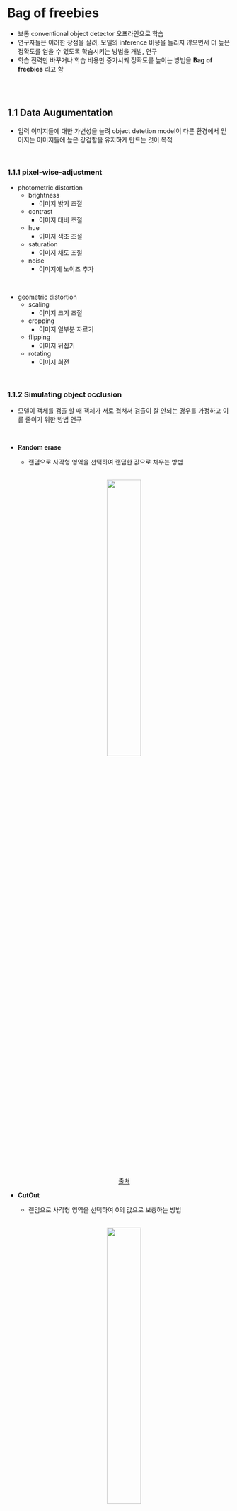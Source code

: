 #  Bag of freebies
- 보통 conventional object detector 오프라인으로 학습
- 연구자들은 이러한 장점을 살려, 모델의 inference 비용을 늘리지 않으면서 더 높은 정확도를 얻을 수 있도록 학습시키는 방법을 개발, 연구
- 학습 전력만 바꾸거나 학습 비용만 증가시켜 정확도를 높이는 방법을 **Bag of freebies** 라고 함

<br>
<br>

## 1.1 Data Augumentation
- 입력 이미지들에 대한 가변성을 늘려 object detetion model이 다른 환경에서 얻어지는 이미지들에 높은 강검함을 유지하게 만드는 것이 목적


<br>

### 1.1.1 pixel-wise-adjustment
-  photometric distortion
    - brightness
        - 이미지 밝기 조절
    - contrast
        - 이미지 대비 조절 
    - hue
        - 이미지 색조 조절 
    - saturation
        - 이미지 채도 조절
    - noise
        - 이미지에 노이즈 추가

<br>

- geometric distortion
    - scaling
        - 이미지 크기 조절
    - cropping
        - 이미지 일부분 자르기
    - flipping
        - 이미지 뒤집기
    - rotating
        - 이미지 회전

<br>

### 1.1.2 Simulating object occlusion
- 모델이 객체를 검출 할 때 객체가 서로 겹쳐서 검출이 잘 안되는 경우를 가정하고 이를 줄이기 위한 방법 연구

<br>

- **Random erase** 
    - 랜덤으로 사각형 영역을 선택하여 랜덤한 값으로 채우는 방법
    
    <br>

    <p align=center><img src="images/image28.PNG" width = 40%></p>
    <p align=center><a href="https://arxiv.org/pdf/1708.04896.pdf">출처</a></p>

- **CutOut**
    - 랜덤으로 사각형 영역을 선택하여 0의 값으로 보충하는 방법

    <br>

    <p align=center><img src="images/image29.PNG" width = 40%></p>
    <p align=center><a href="https://arxiv.org/pdf/1708.04552.pdf">출처</a></p>


- **Hide-and-seek**
    - 랜덤하게 여러개의 사각형을 선택하여 0으로 값을 바꾸는 방법

    <br>
    
    <p align=center><img src="images/image30.PNG" width = 40%></p>
    <p align=center><a href="https://arxiv.org/pdf/1811.02545.pdf">출처</a></p>

<br>

- **Grid mask**
    - 고정된 크기의 grid로 mask를 생성하여 이미지의 특정 부분을 사각형 모양으로 0으로 값을 바꾸는 방법 

    <br>

    <p align=center><img src="images/image31.PNG" width = 40%></p>
    <p align=center><a href="https://arxiv.org/pdf/2001.04086.pdf">출처</a></p>

<br>

### Feature map 관점
Feature map에도 위와 비슷하게 적용되는 방법 존재

- **DropOut**
    - 랜덤으로 일부 뉴런을 생략하여 학습하는 방법

<br>

- **DropConnect**
    - 뉴런 간의 connection을 생략하여 학습하는 방법
    - 즉, 결과적으로는 weight를 생략하는 것

    <br>
    
    <p align=center><img src="images/image55.png" width = 40%></p>
    <p align=center><a href="https://stats.stackexchange.com/questions/201569/what-is-the-difference-between-dropout-and-drop-connect">출처</a></p>

<br>

- **DropBlock**

    <br>

    <p align=center><img src="images/image56.PNG" width = 40%></p>
    <p align=center><a href="https://stats.stackexchange.com/questions/201569/what-is-the-difference-between-dropout-and-drop-connect">출처</a></p>

    <br>

    - 그림에서 초록색영역은 중요한 정보를 담고 있는 픽셀
    - DropOut으로 무작위로 unit 제거하는 것은 효과적이지 않음
        - 제거된 pixel 주변에 있는 pixel이 밀접한 관련이 있는 정보 포함하기 때문
    - 확실하게 정보를 제거하기 위해 연속된 영역을 제거하는 방법을 DropBlock

<br>

### 1.1.3 다수의 이미지 함께 이용
- **MixUp**
    - 2개의 이미지를 곱하여 다른 coefficient ratio로 중첩하고. 중접된 비율로 라벨을 조정하여 네트워크의 일반화 능력을 향상시키는 방법 

<br>

- **CutMix**
    - 사각형으로 자른 이미지를 다른 이미지에 붙여넣고, 섞인 영역의 사이즈에 따라 라벨을 조정하는 방법  

    <br>  

    <p align=center><img src="images/image32.PNG" width = 40%></p>
    <p align=center><a href="https://arxiv.org/pdf/2001.04086.pdf">출처</a></p>

<br>

### 1.1.5 GAN
- **style transfer GAN**
    - CNN모델의 학습 결과로 얻어지는 texture bias를 효과적으로 줄이기 위한 방법
    - 기존 이미지의 형상은 유지하며 스타일은 내가 원하는 스타일로 바꾸는 것 

    <br>

    <p align=center><img src="images/image33.PNG" width = 40%></p>
    <p align=center><a href="https://arxiv.org/pdf/1811.12231.pdf"> 출처</a></p>

<br>
<br>

## 1.2 Sementic Distribution bias

### 1.2.1 class imbalance
#### 1.2.1.1 two stage object detector
- **Hard Negative Example Mining**
    - 모델은 주로 False Positive 오류를 생성 
        - Object의 위치에 해당하는 positive sample보다 배경에 해당하는 negative sample이 훨씬 많기에 발생
    - Hard Negative : 실제로는 Negative이나 Positive라고 예측하기 쉬운 데이터 
    - 모델이 잘못 판단한 False Positive를 학습 데이터에 추가하여 재학습하는 방법

<br>

- **Online Hard Example Mining**
    - 이미지에서 추출한 모든 RoI(Region of Interest)를 foward pass 한 후 loss를 계산하여 높은 loss를 가지는 RoI에 대해서만 back pass를 하는 방법 

<br>

### 1.2.1.2 One stage object detector
- One stage degector는 학습 중 배경에 많은 box를 치기 때문에 class imbalance 문제가 많이 생김
    - 즉 대부분은 학습에 기여하지 않는 easy negative(etector에 의해 background로 쉽게 분류)되어 학습에 비효율적
    - easy negative는 각각의 loss의 값은 작으나 수가 많아 easy negative에 대한 영향력이 매우 커짐

- **Focal loss**
    - Cross entropy

        <br>

        <p align=center><img src="images/me12.png" ></p>
        <p align=center><img src="images/me14.png" ></p>

        
        <br>

        - 모든 sample에 대한 예측 결과에 동등한 가중치 적용
            - 어떠한 sample이 쉽게 분류될 수 있음에도 불구하고 작지 않은 loss를 유발 
            
    <br>

    - Balanced Cross Entropy

        <br>

        <p align=center><img src="images/me13.png" ></p>
        
        <br>

        - 비율이 다른 점을 개선하기 위하여 Cross Entropy Loss 자체에 비율을 보상하기 위한 값 곱해주는 방법
    
    <br>

    - Focal loss는 easy example을 down-weight하여 hard negative sample에 집중하는 loss function 

    <br>

    <p align=center><img src="images/image34.PNG" width = 40%></p>
    <p align=center><a href="https://arxiv.org/pdf/1708.02002.pdf">출처</a></p>

<br>

### 1.2.2 one-hot-encoding representation 
- 서로 다른 categories 사이의 연관정도의 관계 표현 문제
- **Label smoothing**
    - 데이터 라벨링의 실수 가능성을 포함
    - hard labeling을 soft labeling으로 바꿈
    - 즉, 정답 인덱스는 1, 나머지는 0인 구성에서 K 개의 class에 대해

    <br>

    <p align=center><img src="images/me15.png" ></p>
    <p align=center><img src="images/me16.png" > &nbsp;: 정답이면 1, 아니면 0 </p>
    <p align=center><img src="images/me17.png" > &nbsp;: hyper-parameter </p>
    <p align=center><img src="images/me18.png" > &nbsp;: class 수 </p>



    <br>

- **Label refinement network**
    - 더 좋은 soft labeling을 하기 위한 방법 

<br>
<br>

## 1.3 Objective function of Bounding box regression
### 1.3.1 Anchor-base method
- **MSE**
    -  bbox의 중심점의 좌표, 높이, 너비에 대해 regression을 수행하는 loss function
    - L2 loss
    
    <br>

### 1.3.2 IoU loss
- bbox의 중심점의 좌표, 높이, 너비에 대해 regression을 수행하는 loss function
- 각 점들의 좌표를 독립적 변수로 고려하여 객체 자체의 integrity를 고려하지 못함 

<br>

- **IoU**
    - Bounding Box(bbox)와 Ground Truth Bounding Box(정답)가 얼마나 겹치는지를(Overlap) 나타내는 지표

    <br>

    <p align=center><img src="images/me19.png" ></p>
    <p align=center><img src="images/me20.png" > &nbsp;: Ground Truth Bounding Box</p>
    <p align=center><img src="images/me21.png" > &nbsp;: Bounding Box</p>

    
<br>

- **GIoU(Generalized IoU)**
    - IoU는 겹쳐지지 않는 박스가 있다면 얼마나 떨어져있는지 학습 할 수 없음
        - 아래 그림의 차이를 구별하여 학습하지 못함  

    <br>
    
    <p align=center><img src="images/image57.PNG" width = 40%></p>
    
    <br>
        


    - GIoU는 Bounding Box와 Ground Truth Box를 동시에 감싸는 최소 영역을 만들고 그 영역을 이용하여 Bounding Box와 Ground Truth Box가 얼마나 떨어져있는지 반영

    <br>

    <p align=center><img src="images/me22.png" ></p>
    <p align=center><img src="images/me23.png" > &nbsp;: Bounding Box와 Ground Truth Bounding Box를 다 포함하는 최소한의 Box</p>

    <br>

<br>

- **DIoU(Distance IoU)**
    - IoU와 객체 간의 중심점 사이의 거리를 고려
    - IoU Loss에 중심점 고려하는 panalty term 추가 

    <br>

    <p align=center><img src="images/image35.PNG" width = 40%></p>
    <p align=center><a href="https://arxiv.org/pdf/1911.08287.pdf">출처</a></p>

    <br>

    
    <br>
    <p align=center><img src="images/me24.png" ></p>
    <p align=center><img src="images/me25.png" ></p>

    <p align=center><img src="images/me26.png" > &nbsp;: Euclidean distance</p>
    <p align=center><img src="images/me27.png" > &nbsp;: Bounding Box의 중심점 좌표</p>
    <p align=center><img src="images/me28.png" > &nbsp;: Ground Truth Bounding Box의 중심 좌표</p>



<br>

- **CIoU**
    - DIoU에서 두 객체 사이의 aspect ratio를 같이 고려하는 방법
   
   <br>
    <p align=center><img src="images/me29.png" ></p>
    <p align=center><img src="images/me30.png" ></p>
    <p align=center><img src="images/me31.png" ></p>


<br>
<br>
<br>

# 2 Bag of specials
- Plugin 모듈과 후처리로 추론 비용을 조금 증가시키지만 object detection의 정확도를 크게 향상시키는 방법을 **Bag of specials** 라고 함 
<br>

## 2.1 receptive field 증가 
<!-- 커널이 적용되는 영역으로 feature map 의 한 노드 -->
- **SPP (Spatial Pyramid Pooling)**
    - SPM 기법에서 발전한 방법
    - SPM

        <br>

        <p align=center><img src="images/image36.PNG" width = 40%></p>

        <br>

        - level 0에서 이미지 전체에 대해서 하나의 히스토그램을 구함 (위의 그림처럼 특징이 3인 경우 3개의 값 나옴)
        - level1에서는 4등분을 한 이미지에서 각 영역마다 특징을 뽑아 히스토그램 구함 (4x3=12)
        - level에서는 16등분을 한 영역마다 특징을 뽑아 히스토그램을 구함 (16x3= 48)
        - 3 + 12+ 48 개 원소의 vector 구성
        - 어떤 Feature들이 많이 나타나면 어떤 이미지일 것이라는 추론이 가능

        <br>

    <p align=center><img src="images/image37.PNG" width = 40%></p>
    <p align=center><a href="https://arxiv.org/pdf/1406.4729.pdf">출처</a></p>

    <br>

    - SPP는 딥러닝에 최적화 하기 위해 SPM에서 나온 벡터들에 maxPooling 적용하여 1+4+16 개 원소의 vector 구성 (위의 예제)
    - 1차원의 feature vector를 출력하기 때문에 Fully Convolutional Network (FCN)에 적용 불가
    - YOLOv3 는 k x k(k={1, 5, 9, 13}) kernel size와 stride=1를 가진 max-pooling 출력을 concatenation하여 SPP module 개선
    - 비교적 큰 k x k max-pooling으로 backbone feature의 receptive field를 효과적으로 증가시킬 수 있음
    
    <br>


<br>

- **ASPP (Atrous Spatial Pyramid Pooling)**
    - atrous convolution (dilated convolution)
        - 커널 사이의 간격을 정의하는 dilation rate 도입
        
        <br>

        <p align=center><img src="images/gif.gif" width = 40%></p>
        <p align=center><a href="https://zzsza.github.io/data/2018/02/23/introduction-convolution/">출처</a></p>

    - SPP에 atrous convolution 적용하여 ASSP

    <br>

    <p align=center><img src="images/image38.PNG" width = 40%></p>
    <p align=center><a href="https://arxiv.org/pdf/1606.00915.pdf">출처</a></p>

    <br>

    - dilation rate을 {6, 12, 18, 24}로 다양하게 적용
    
    <br>
    
    <p align=center><img src="images/image39.PNG" width = 40%></p>
    <p align=center><a href="https://arxiv.org/pdf/1606.00915.pdf">출처</a></p>

<br>

- **RFB (Receptive Field Block)**
    - ligthweight backbone에 hand-crafted mechanism으로 만들어진 RFBlock을 플러그인 함으로써 가벼움을 유지한채 robustness하고 discriminability를 갖는 feature를 만드는 Detector

    <br>

    <p align=center><img src="images/image40.PNG" width = 40%></p>
    <p align=center><a href="https://arxiv.org/pdf/1606.00915.pdf">출처</a></p>

    
    <br>

    - k x k kernel의 여러개 dilated convolution 사용하고 dilated ratio는 k와 같음 
    - stride는 1과 같으므로 ASPP보다 포괄적인 spatial coverage를 얻을 수 있음

    <br>

## 2.2 attention module
### 2.2.1 channel-wise attention
- **SE (Squeeze-and-Excitation)**

    <br>

    <p align=center><img src="images/image41.PNG" width = 40%></p>
    <p align=center><a href="https://arxiv.org/pdf/1709.01507.pdf">출처</a></p>

    - Squeeze
        - 채널 별 가중치를 계산하기 위해 global average pooling 으로 1차원으로 만들어 각 채널을 하나의 숫자로 표현하는 것 가능
    - Excitation
        - Squeeze에서 얻은 feature map에 2개의 fully-connected-layer 적용하여 상대적 중요도를 구함
        - 두번째 fully-connected layer에서 sigmoid 을 activation function 지정하여 0~1 사이의 값으로 channel 별 중요도 파악 가능
    - Recalibration
        -  channel별 중요도와 원본 feature map을 channel별로 곱하여 channel별로 중요도를 재보정
            
        <br>

    <p align=center><img src="images/image42.PNG" width = 40%></p>
    <p align=center><a href="https://arxiv.org/pdf/1709.01507.pdf">출처</a></p>

<br>

### 2.2.2 pointwise attention
- **SAM (Spatial Attention Module)**

    <br>
    
    <p align=center><img src="images/image44.PNG" width = 40%></p>
    <p align=center><a href="https://arxiv.org/pdf/1807.06521v2.pdf">출처</a></p>

    <br>

    - 어디에 중요한  중요한 정보가 있는지 집중하게 함
    - Channel Attention Module과 Input Feature Map을 곱하여 생성한 F`에서 채널을 축으로 1xHxW의 F_avg 와 F_max 두 값을 concatenate 
    - 그 값에 7x7 convolution 연산을 적용하여 Spatial Attention Map 생성

    <br>

    <p align=center><img src="images/image43.PNG" width = 40%></p>
    <p align=center><a href="https://arxiv.org/pdf/1807.06521v2.pdf">출처</a></p>

    <br>

## 2.3 feature integration
- 초기에는 skip connection 또는 hyper-column과 같은 방법들을 이용하여 low-level의 물리적 특성과 high-level의 sementic 특징을 통합함

-  FPN (Feature Pyramid Networks) 이후의 연구

    - FPN

        <br>

        <p align=center><img src="images/image45.PNG" width = 40%></p>
        <p align=center><a href="https://openaccess.thecvf.com/content_cvpr_2017/papers/Lin_Feature_Pyramid_Networks_CVPR_2017_paper.pdf">출처</a></p>

        <br>

        - top-down pathway와 lateral connection을 사용하여 고해상도, 저해상도 feature map을 결합 
        - 이로 인해 feature pyramid는 모든 scale의 정보를 담고있고 하나의 이미지로부터 빠르게 계산되기 때문에, speed, memory, power의 손실 없이 사용 가능
        - feature pyramid의 각 level에서 prediction이 독립적으로 수행

        <br>

        <p align=center><img src="images/image46.PNG" width = 40%></p>
        <p align=center><a href="https://openaccess.thecvf.com/content_cvpr_2017/papers/Lin_Feature_Pyramid_Networks_CVPR_2017_paper.pdf">출처</a></p>

        <br>
        
        - Bottom-up PathWay
            - backcbone의 convolution 연산
            - 동일한 크기의 feature map을 생성하는 layer들을 동일한 stage로 묶음


        - Top-Down Pathway and Lateral Connection
            - Top-down pathway
                - 상위 feature map을 nearest neighbor upsamling 기법을 적용하여 해상도를 2배씩 키움
            - Lateral connection 
                - bottom-up pathway와 top-down pathway에서 같은 크기의 feature map을 결합 
                - bottom-up pathway의 feature map에 1x1 conv를 적용하여 feature map의 channel을 감소시킨 뒤에 단순히 top-down pathway feature map에 더하여 계산

<br>

- **SFAM (Scale-wise Feature Aggregation Module)** 

    <br>

    <p align=center><img src="images/image47.PNG" width = 40%></p>
    <p align=center><a href="https://arxiv.org/pdf/1811.04533v3.pdf">출처</a></p>

    <br>

    -  Scale-wise feature concatenation
        
        <br>
        
        <p align=center><img src="images/image48.PNG" width = 40%></p>
        <p align=center><a href="https://herbwood.tistory.com/23">출처</a></p>
        
        <br>

        - 각각의 TUM은 특정 level에 관련된 feature maps를 출력
        - TUM으로부터 생성된 multi-level feature map을 같은 scale별로 concat하는 작업을 수행
    
    <br>

    - Channel-wise attention
        - feature가 가장 많은 효율을 얻을 수 있는 channel에 집중(attention)하도록 설계하는 작업을 수행
        -  Scale-wise feature concatenation 과정에서 출력한 feature map을 SE(Squeeze Excitation) block에 입력 
    - 
    -


- **ASFF (Adaptively Spatial Feature Fusion)**
    <br>

    <p align=center><img src="images/image49.PNG" width = 40%></p>
    <p align=center><a href="https://arxiv.org/pdf/1911.09516v2.pdf">출처</a></p>

    <br>

    - Feature resize
    - Adaptive Fusion
        - oftmax를 사용한 후 서로 다른 scale들의 feature map들을 추가함

    <br>

- **BiFPN**
    
    <br>

    <p align=center><img src="images/image50.PNG" width = 40%></p>
    <p align=center><a href="https://arxiv.org/pdf/1911.09516v2.pdf">출처</a></p>

    <br>

    - Cross-Scale Connection
        - 기존 FPN은 한방향으로 정보가 흐름
        - PANet은 bottom-up 추가
        - NAS-FPN
        - BiFPN은 양방향(top-down, bottom-up)을 지닌 레이어를 여러개 쌓음
        - directional한 레이어를 여러개 쌓아 high-level feature fusion이 가능

    - Weighted Feature Fusion
        - FPN내의 모든 input features는 output feature에 동일하지 않은 영향력을 갖음
        - 이 문제 해결 위해 각 input feature의 중요도에 따라 가중치를 가함 (Fast normalized fusion)


<br>
<br>


## 2.4 activation function
- **ReLU** 
    - 기존에 많이 사용한 tanh, sigmoid 에서 생기는 gradient vanish 문제 해결
    
    <br>

- **LReLU ((Leaky ReLU))**
    - 기존 ReLU 함수에서 음수값에 대하여 gradient가 0이 되지 않도록 작은 값(default=0.01)을 곱해준 함수
    - dying ReLU 해결

    <br>

- **PReLU((Parametric ReLU))**
    
    <br>
    
    <p align=center><img src="images/image51.PNG" width = 40%></p>
    <p align=center><a href="https://arxiv.org/pdf/1502.01852.pdf">출처</a></p>

    - ReLU 에서 음수값의 계수를 학습 가능한 파라미터로 두고 학습을 통해서 업데이트 시키는 activation function 
    - dying ReLU 해결

    <p align=center><img src="https://latex.codecogs.com/svg.image?f(y_{i})=\begin{cases}y_{i}&space;&&space;y_{i}&space;\geq&space;0\\a_{i}y_{i}&&space;y_{i}&space;<&space;0\end{cases}" title="f(y_{i})=\begin{cases}y_{i} & y_{i} \geq 0\\a_{i}y_{i}& y_{i} < 0\end{cases}" /></p>

<br>

- **ReLU6**
    - ReLU 최대값을 6으로 지정해 효율적인 최적화가 가능한 activation function 
    - MobileNet에서 주로 사용
    - quantization networks을 위해 design 
    
<br>

- **SELU ( Scaled Exponential Linear Unit)**

    <br>
    <p align=center><img src="images/image52.PNG" width = 20%></p>
    <p align=center><a href="https://arxiv.org/pdf/1502.01852.pdf">출처</a></p>

    - self-normalizing 위해 고안

<br>

- **Swish**
    
    <br>
    
    <p align=center><img src="images/image53.PNG" width = 40%></p>
    <p align=center><a href="https://arxiv.org/pdf/1710.05941.pdf">출처</a></p>

    <br>

    - continuously differentiable한 activation function이라는 점이 주목해야 할 사항    
    
    <br>

- hard-Swish
    - 임베디드 기기에서는 Swish 함수에서 sigmoid에 대한 연산량이 높기 때문에 이러한 문제를 해결하기 위해 적용한 함수
    - quantization networks을 위해 design 

    <br>

- Mish
    - upper bound가 없어 캡핑으로 인한 포화가 발생하지 않으며, 약간의 음수를 허용하여 gradient가 잘 흐르도록 설계된 activation function 
    - continuously differentiable한 activation function이라는 점이 주목해야 할 사항 
<br>

<br>

## 2.5 post-processing
- **Greedy NMS**
    - 높은 confidence score를 가지는 bounding box를 기준으로, 임계치 이상의 IoU 값을 가지는 bounding box를 제거하는 일반적인 NMS 방법 

    <br>

- **Soft NMS**
    - greedy NMS에서는 object의 occlusion으로 confidence score가 IoU score와 함께 줄어들 수 있다는 문제
    - confidence score가 높은 bounding box와 임계치 이상의 IoU 값을 가지는 bounding box에 대해 confidence score를 0으로 만들지 말고 줄여서 최종 mAP를 향상시키는 방법 

    <br>

- **DIoU NMS**
    - NMS 임계치에 DIoU penalty term을 추가하여 겹친 객체에 대한 성능을 향상시킨 NMS 방법 